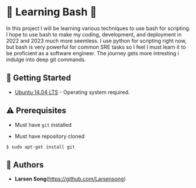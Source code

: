 # :shell: Learning Bash :shell:
In this project I will be learning various techniques to use bash for scripting. I hope to use bash to make my coding, development, and deployment in 2022  and 2023  much more seemless. I use python for scripting right now, but bash is very powerful for common SRE tasks so I feel I must learn it to be proficient as a software engineer.
The journey gets more intresting i indulge into deep git commands.

## :running: Getting Started

* [Ubuntu 14.04 LTS](http://releases.ubuntu.com/14.04/) - Operating system required.
## :warning: Prerequisites

* Must have `git` installed

* Must have repository cloned
```
$ sudo apt-get install git
```

## :blue_book: Authors
* **Larsen Song**(https://github.com/Larsensong)
